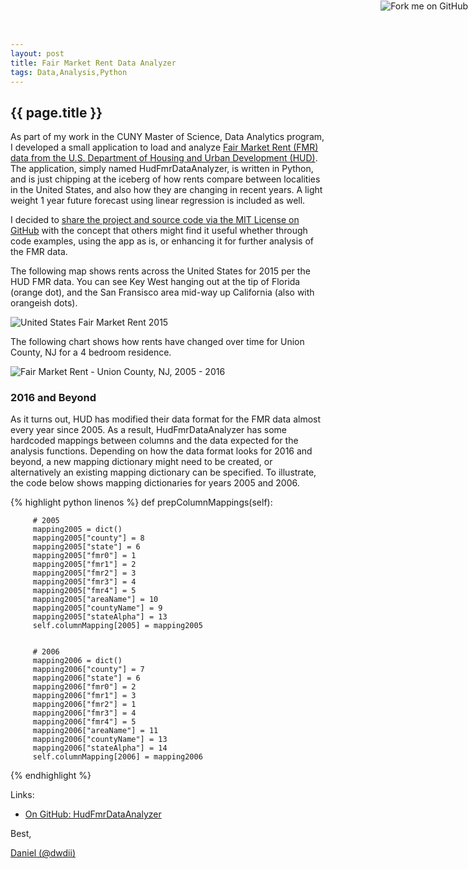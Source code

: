 ```yaml
---
layout: post
title: Fair Market Rent Data Analyzer
tags: Data,Analysis,Python
---
```

{{ page.title }}
----------------
<a href="https://github.com/dwdii/HudFmrDataAnalyzer"><img style="position: absolute; top: 1px; right: 0; border: 0;" src="https://camo.githubusercontent.com/a6677b08c955af8400f44c6298f40e7d19cc5b2d/68747470733a2f2f73332e616d617a6f6e6177732e636f6d2f6769746875622f726962626f6e732f666f726b6d655f72696768745f677261795f3664366436642e706e67" alt="Fork me on GitHub" data-canonical-src="https://s3.amazonaws.com/github/ribbons/forkme_right_gray_6d6d6d.png"></a>
As part of my work in the CUNY Master of Science, Data Analytics program, I developed a small application to load and analyze 
[Fair Market Rent (FMR) data from the U.S. Department of Housing and Urban Development (HUD)](http://www.huduser.org/portal/datasets/fmr.html). 
The application, simply named HudFmrDataAnalyzer, is written in Python, and is just chipping at the iceberg of how rents compare
between localities in the United States, and also how they are changing in recent years. A light weight 1 year future forecast 
using linear regression is included as well.

I decided to [share the project and source code via the MIT License on GitHub](https://github.com/dwdii/HudFmrDataAnalyzer) with the concept
that others might find it useful whether through code examples, using the app as is, or enhancing it for further analysis of the FMR data.

The following map shows rents across the United States for 2015 per the HUD FMR data. You can see Key West hanging 
out at the tip of Florida (orange dot), and the San Fransisco area mid-way up California (also with orangeish dots).

![United States Fair Market Rent 2015](https://raw.githubusercontent.com/dwdii/HudFmrDataAnalyzer/master/Docs/img/Heatmap-US-fmr-3bd-2015.png)

The following chart shows how rents have changed over time for Union County, NJ for a 4 bedroom residence.

![Fair Market Rent - Union County, NJ, 2005 - 2016](https://raw.githubusercontent.com/dwdii/HudFmrDataAnalyzer/master/Docs/img/LinReg-UnionNJ-4bd.png)

### 2016 and Beyond
As it turns out, HUD has modified their data format for the FMR data almost every year since 2005. As a result, HudFmrDataAnalyzer has some hardcoded
mappings between columns and the data expected for the analysis functions. Depending on how the data format looks for 2016 and beyond, a new mapping
dictionary might need to be created, or alternatively an existing mapping dictionary can be specified. To illustrate, the code below shows mapping dictionaries
for years 2005 and 2006. 

{% highlight python linenos %}
def prepColumnMappings(self): 

         # 2005 
         mapping2005 = dict() 
         mapping2005["county"] = 8 
         mapping2005["state"] = 6 
         mapping2005["fmr0"] = 1 
         mapping2005["fmr1"] = 2 
         mapping2005["fmr2"] = 3 
         mapping2005["fmr3"] = 4 
         mapping2005["fmr4"] = 5 
         mapping2005["areaName"] = 10 
         mapping2005["countyName"] = 9 
         mapping2005["stateAlpha"] = 13 
         self.columnMapping[2005] = mapping2005 
 

         # 2006 
         mapping2006 = dict() 
         mapping2006["county"] = 7 
         mapping2006["state"] = 6 
         mapping2006["fmr0"] = 2 
         mapping2006["fmr1"] = 3 
         mapping2006["fmr2"] = 1 
         mapping2006["fmr3"] = 4 
         mapping2006["fmr4"] = 5 
         mapping2006["areaName"] = 11 
         mapping2006["countyName"] = 13 
         mapping2006["stateAlpha"] = 14 
         self.columnMapping[2006] = mapping2006 
{% endhighlight %}

Links:

* [On GitHub: HudFmrDataAnalyzer](https://github.com/dwdii/HudFmrDataAnalyzer)

Best,

[Daniel (@dwdii)](http://twitter.com/dwdii)

